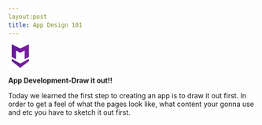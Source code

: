 ```yaml
---
layout:post
title: App Design 101
---
```


![alt text](https://github.com/adam-p/markdown-here/raw/master/src/common/images/icon48.png "Logo Title Text 1")

**App Development-Draw it out!!**

Today we learned the first step to creating an app is to draw it out first. In order to get a feel of what the pages look like, what content your gonna use and etc you have to sketch it out first.

